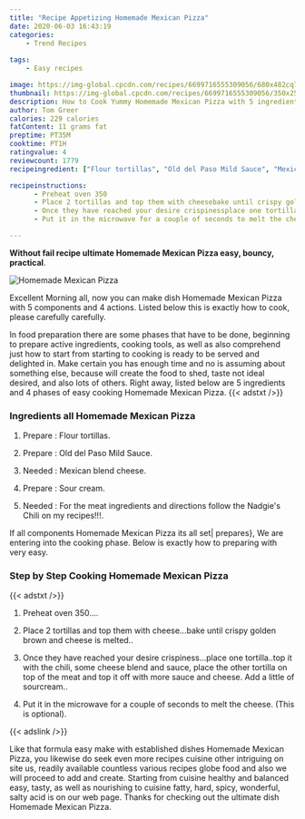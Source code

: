 ```yaml
---
title: "Recipe Appetizing Homemade Mexican Pizza"
date: 2020-06-03 16:43:19
categories:
    - Trend Recipes
    
tags:
    - Easy recipes

image: https://img-global.cpcdn.com/recipes/6699716555309056/680x482cq70/homemade-mexican-pizza-recipe-main-photo.jpg
thumbnail: https://img-global.cpcdn.com/recipes/6699716555309056/350x250cq70/homemade-mexican-pizza-recipe-main-photo.jpg
description: How to Cook Yummy Homemade Mexican Pizza with 5 ingredients and 4 stages of easy cooking.
author: Tom Greer
calories: 229 calories
fatContent: 11 grams fat
preptime: PT35M
cooktime: PT1H
ratingvalue: 4
reviewcount: 1779
recipeingredient: ["Flour tortillas", "Old del Paso Mild Sauce", "Mexican blend cheese", "Sour cream", "For the meat ingredients and directions follow the Nadgies Chili on my recipes"]

recipeinstructions: 
      - Preheat oven 350 
      - Place 2 tortillas and top them with cheesebake until crispy golden brown and cheese is melted 
      - Once they have reached your desire crispinessplace one tortillatop it with the chili some cheese blend and sauce place the other tortilla on top of the meat and top it off with more sauce and cheese Add a little of sourcream 
      - Put it in the microwave for a couple of seconds to melt the cheese This is optional

---
```




**Without fail recipe ultimate Homemade Mexican Pizza easy, bouncy, practical**. 


![Homemade Mexican Pizza](https://img-global.cpcdn.com/recipes/6699716555309056/680x482cq70/homemade-mexican-pizza-recipe-main-photo.jpg "Homemade Mexican Pizza")




Excellent Morning all, now you can make dish Homemade Mexican Pizza with 5 components and 4 actions. Listed below this is exactly how to cook, please carefully carefully.

In food preparation there are some phases that have to be done, beginning to prepare active ingredients, cooking tools, as well as also comprehend just how to start from starting to cooking is ready to be served and delighted in. Make certain you has enough time and no is assuming about something else, because will create the food to shed, taste not ideal desired, and also lots of others. Right away, listed below are 5 ingredients and 4 phases of easy cooking Homemade Mexican Pizza.
{{< adstxt />}}

### Ingredients all Homemade Mexican Pizza


1. Prepare  : Flour tortillas.

1. Prepare  : Old del Paso Mild Sauce.

1. Needed  : Mexican blend cheese.

1. Prepare  : Sour cream.

1. Needed  : For the meat ingredients and directions follow the Nadgie&#39;s Chili on my recipes!!!.



If all components Homemade Mexican Pizza its all set| prepares}, We are entering into the cooking phase. Below is exactly how to preparing with very easy.

### Step by Step Cooking Homemade Mexican Pizza

{{< adstxt />}}


1. Preheat oven 350....



1. Place 2 tortillas and top them with cheese...bake until crispy golden brown and cheese is melted..



1. Once they have reached your desire crispiness...place one tortilla..top it with the chili, some cheese blend and sauce, place the other tortilla on top of the meat and top it off with more sauce and cheese. Add a little of sourcream..



1. Put it in the microwave for a couple of seconds to melt the cheese. (This is optional).





{{< adslink />}}

Like that formula easy make with established dishes Homemade Mexican Pizza, you likewise do seek even more recipes cuisine other intriguing on site us, readily available countless various recipes globe food and also we will proceed to add and create. Starting from cuisine healthy and balanced easy, tasty, as well as nourishing to cuisine fatty, hard, spicy, wonderful, salty acid is on our web page. Thanks for checking out the ultimate dish Homemade Mexican Pizza.
